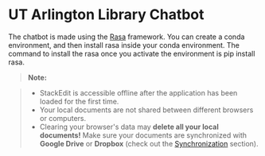 # UT Arlington Library Chatbot


The chatbot is made using the [Rasa](https://rasa.com/docs/rasa/) framework. You can create a conda environment, and then install rasa inside your conda environment. The command to install the rasa once you activate the environment is pip install rasa.

> **Note:**

> - StackEdit is accessible offline after the application has been loaded for the first time.
> - Your local documents are not shared between different browsers or computers.
> - Clearing your browser's data may **delete all your local documents!** Make sure your documents are synchronized with **Google Drive** or **Dropbox** (check out the [<i class="icon-refresh"></i> Synchronization](#synchronization) section).
